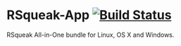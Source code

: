 # RSqueak-App [![Build Status](https://travis-ci.org/hpi-swa/RSqueak-App.svg?branch=app)](https://travis-ci.org/hpi-swa/RSqueak-App)
RSqueak All-in-One bundle for Linux, OS X and Windows.
